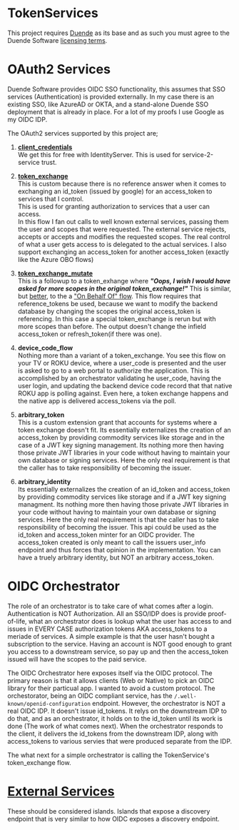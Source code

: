 # TokenServices

This project requires [Duende](https://duendesoftware.com/) as its base and as such you must agree to the Duende Software [licensing terms](https://github.com/DuendeSoftware/IdentityServer/blob/main/LICENSE).

# OAuth2 Services
Duende Software provides OIDC SSO functionality, this assumes that SSO services (Authentication) is provided externally.  In my case there is an existing SSO, like AzureAD or OKTA, and a stand-alone Duende SSO deployment that is already in place.  For a lot of my proofs I use Google as my OIDC IDP.  

The OAuth2 services supported by this project are;

1. [**client_credentials**](https://identityserver4.readthedocs.io/en/latest/endpoints/token.html?highlight=client_credentials#token-endpoint)    
  We get this for free with IdentityServer.  This is used for service-2-service trust.  
  
2.  [**token_exchange**](docs/token-exchange.md)  
  This is custom because there is no reference answer when it comes to exchanging an id_token (issued by google) for an access_token to services that I control.  
  This is used for granting authorization to services that a user can access.  
  In this flow I fan out calls to well known external services, passing them the user and scopes that were requested.  The external service rejects, accepts or accepts and modifies the requested scopes.  The real control of what a user gets access to is delegated to the actual services.  I also support exchanging an access_token for another access_token (exactly like the Azure OBO flows)  

3. [**token_exchange_mutate**](docs/token-exchange-mutate.md)  
   This is a followup to a token_exhange where ***"Oops, I wish I would have asked for more scopes in the original token_exchange!"***  This is similar, but [better](docs/mutate-vs-on-behalf-of.md), to the a ["On Behalf Of" flow](docs/mutate-vs-on-behalf-of.md).  This flow requires that reference_tokens be used, because we want to modify the backend database by changing the scopes the original access_token is referencing.  In this case a special token_exchange is rerun but with more scopes than before.  The output doesn't change the infield access_token or refresh_token(if there was one).     

4. **device_code_flow**   
  Nothing more than a variant of a token_exchange.  You see this flow on your TV or ROKU device, where a user_code is presented and the user is asked to go to a web portal to authorize the application.  This is accomplished by an orchestrator validating he user_code, having the user login, and updating the backend device code record that that native ROKU app is polling against.  Even here, a token exchange happens and the native app is delivered access_tokens via the poll.   

5. **arbitrary_token**  
  This is a custom extension grant that accounts for systems where a token exchange doesn't fit.  Its essentially externalizes the creation of an access_token by providing commodity services like storage and in the case of a JWT key signing management.  Its nothing more then having those private JWT libraries in your code without having to maintain your own database or signing services.  Here the only real requirement is that the caller has to take responsibility of becoming the issuer.

6. **arbitrary_identity**  
  Its essentially externalizes the creation of an id_token and access_token by providing commodity services like storage and if a JWT key signing managment.   Its nothing more then having those private JWT libraries in your code without having to maintain your own database or signing services.  Here the only real requirement is that the caller has to take responsibility of becoming the issuer.  This api could be used as the id_token and access_token minter for an OIDC provider.  The access_token created is only meant to call the issuers user_info endpoint and thus forces that opinion in the implementation.  You can have a truely arbitrary identity, but NOT an arbitrary access_token.



# OIDC Orchestrator
The role of an orchestrator is to take care of what comes after a login.  Authentication is NOT Authorization.  All an SSO/IDP does is provide proof-of-life, what an orchestrator does is lookup what the user has access to and issues in EVERY CASE authorization tokens AKA access_tokens to a meriade of services.  A simple example is that the user hasn't bought a subscription to the service.  Having an account is NOT good enough to grant you access to a downstream service, so pay up and then the access_token issued will have the scopes to the paid service.

The OIDC Orchestrator here exposes itself via the OIDC protocol.  The primary reason is that it allows clients (Web or Native) to pick an OIDC library for their particual app.  I wanted to avoid a custom protocol.  The orchestorator, being an OIDC compliant service, has the ```/.well-known/openid-configuration``` endpoint.  However, the orchestrator is NOT a real OIDC IDP.  It doesn't issue id_tokens.   It relys on the downstream IDP to do that, and as an orchestrator, it holds on to the id_token until its work is done (The work of what comes next).  When the orchestrator responds to the client, it delivers the id_tokens from the downstream IDP, along with access_tokens to various servies that were produced separate from the IDP.  

The what next for a simple orchestrator is calling the TokenService's token_exchange flow.

# [External Services](docs/external-services.md)
 These should be considered islands. Islands that expose a discovery endpoint that is very similar to how OIDC exposes a discovery endpoint.  
 



